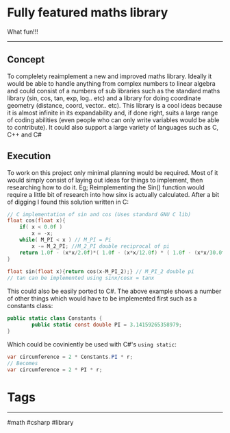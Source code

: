 <!--
DO NOT CHANGE THE NAMEOF THIS FILE
-->
# Fully featured maths library
What fun!!!
***
## Concept
To complelety reaimplement a new and improved maths library. Ideally it would be able to handle anything from complex numbers to linear algebra and could consist of a numbers of sub libraries such as the standard maths library (sin, cos, tan, exp, log.. etc) and a library for doing coordinate geometry (distance, coord, vector.. etc). This library is a cool ideas because it is almost infinite in its expandability and, if done right, suits a large range of coding abilities (even people who can only write variables would be able to contribute). It could also support a large variety of languages such as C, C++ and C#

## Execution
To work on this project only minimal planning would be required. Most of it would simply consist of laying out ideas for things to implement, then researching how to do it. Eg; Reimplementing the Sin() function would require a little bit of research into how sinx is actually calculated. After a bit of digging I found this solution written in C:
```C
// C implementation of sin and cos (Uses standard GNU C lib)
float cos(float x){
	if( x < 0.0f ) 
		x = -x;
	while( M_PI < x ) // M_PI = Pi
		x -= M_2_PI; //M_2_PI double reciprocal of pi
	return 1.0f - (x*x/2.0f)*( 1.0f - (x*x/12.0f) * ( 1.0f - (x*x/30.0f) * (1.0f - x*x/56.0f )));
}
 
float sin(float x){return cos(x-M_PI_2);} // M_PI_2 double pi
// tan can be implemented using sinx/cosx = tanx
```
This could also be easily ported to C#. The above example shows a number of other things which would have to be implemented first such as a constants class:
```C#
public static class Constants {
        public static const double PI = 3.14159265358979;
}
```
Which could be coviniently be used with C#'s `using static`:
```C#
var circumference = 2 * Constants.PI * r;
// Becomes
var circumference = 2 * PI * r;
```
# Tags
***
#math #csharp #library
